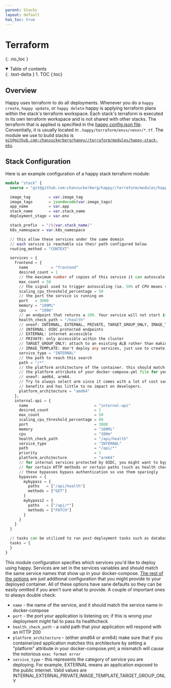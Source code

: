 ```yaml
---
parent: Stacks
layout: default
has_toc: true
---
```


# Terraform
{: .no_toc }

<details open markdown="block">
  <summary>
    Table of contents
  </summary>
  {: .text-delta }
1. TOC
{:toc}
</details>

## Overview

Happy uses terraform to do all deployments. Whenever you do a `happy create`, `happy update`, or `happy delete` happy is applying terraform plans within the stack's terraform workspace.
Each stack's terraform is executed in its own terraform workspace and is not shared with other stacks. The terraform that is applied is specified in the [happy config.json file](../config/config_json.md).
Conventially, it is usually located in `.happy/terraform/envs/<env>/*.tf`. The module we use to build stacks is [`git@github.com:chanzuckerberg/happy//terraform/modules/happy-stack-eks`](https://github.com/chanzuckerberg/happy/tree/main/terraform/modules/happy-stack-eks).

## Stack Configuration

Here is an example configuration of a happy stack terraform module:

~~~terraform
module "stack" {
  source = "git@github.com:chanzuckerberg/happy//terraform/modules/happy-stack-eks?ref=main"

  image_tag        = var.image_tag
  image_tags       = jsondecode(var.image_tags)
  app_name         = var.app
  stack_name       = var.stack_name
  deployment_stage = var.env

  stack_prefix  = "/${var.stack_name}"
  k8s_namespace = var.k8s_namespace

  // this allow these services under the same domain
  // each service is reachable via their path configured below
  routing_method = "CONTEXT"

  services = {
    frontend = {
      name          = "frontend"
      desired_count = 1
      // the maximum number of copies of this service it can autoscale to
      max_count = 50
      // the signal used to trigger autoscaling (ie. 50% of CPU means scale up)
      scaling_cpu_threshold_percentage = 50
      // the port the service is running on
      port   = 3000
      memory = "100Mi"
      cpu    = "100m"
      // an endpoint that returns a 200. Your service will not start if this endpoint is not healthy
      health_check_path = "/health"
      // oneof: INTERNAL, EXTERNAL, PRIVATE, TARGET_GROUP_ONLY, IMAGE_TEMPLATE
      // INTERNAL: OIDC protected endpoints
      // EXTERNAL: internet accessible
      // PRIVATE: only accessible within the cluster
      // TARGET_GROUP_ONLY: attach to an existing ALB rather than making a new one
      // IMAGE_TEMPLATE: don't deploy any services, just use to create and push images
      service_type = "INTERNAL"
      // the path to reach this search
      path = "/*"
      // the platform architecture of the container. this should match what is in
      // the platform attribute of your docker-compose.yml file for your service.
      // oneof: amd64, arm64.
      // Try to always select arm since it comes with a lot of cost savings and performance
      // benefits and has little to no impact on developers.
      platform_architecture = "amd64"
    },
    internal-api = {
      name                             = "internal-api"
      desired_count                    = 1
      max_count                        = 50
      scaling_cpu_threshold_percentage = 80
      port                             = 3000
      memory                           = "100Mi"
      cpu                              = "100m"
      health_check_path                = "/api/health"
      service_type                     = "INTERNAL"
      path                             = "/api/*"
      priority                         = 1
      platform_architecture            = "arm64"
      // for internal services protected by OIDC, you might want to bypass authentication
      // for certain HTTP methods or certain paths (such as health checks)
      // these bypasses bypass authentication so use them sparingly
      bypasses = {
        mybypass = {
          paths   = ["/api/health"]
          methods = ["GET"]
        }
        mybypass2 = {
          paths   = ["/api/*"]
          methods = ["PATCH"]
        }
      }
    }
  }

  // tasks can be utilized to run post-deployment tasks such as database migrations or deletions
  tasks = {
  }
}
~~~

This module configuration specifies which services you'd like to deploy using happy. Services are set in the services variables
and should match the same service names that show up in your docker-compose. [The rest of the options](https://github.com/chanzuckerberg/happy/blob/main/terraform/modules/happy-stack-eks/variables.tf#L45)
are just additional configuration that you might provide to your deployed container. All of these options have sane defaults so
they can be easily omitted if you aren't sure what to provide. A couple of important ones to always double check:

* `name` - the name of the service, and it should match the service name in docker-compose
* `port` - the port your application is listening on; if this is wrong your deployment might fail to pass its healthcheck
* `health_check_path` - a valid path that your application will respond with an HTTP 200
* `platform_architecture` - (either amd64 or arm64) make sure that if you containerized application matches this architecture by setting a "platform" attribute in your docker-compose.yml; a mismatch will cause the notorious `exec format error`
* `service_type` - this represents the category of service you are deploying. For example, EXTERNAL means an application exposed to the public internet. Valid values are INTERNAL,EXTERNAL,PRIVATE,IMAGE_TEMPLATE,TARGET_GROUP_ONLY
